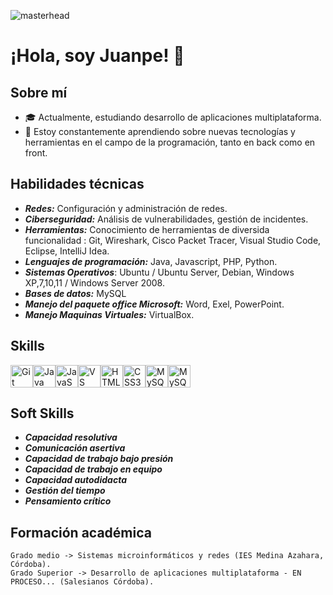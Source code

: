 ![masterhead](https://user-images.githubusercontent.com/74038190/241765440-80728820-e06b-4f96-9c9e-9df46f0cc0a5.gif)
# ¡Hola, soy Juanpe! 👋

## Sobre mí

- 🎓 Actualmente, estudiando desarrollo de aplicaciones multiplataforma.
- 🌱 Estoy constantemente aprendiendo sobre nuevas tecnologías y herramientas en el campo de la programación, tanto en back como en front.
  
## Habilidades técnicas

- ***Redes:*** Configuración y administración de redes.
- ***Ciberseguridad:*** Análisis de vulnerabilidades, gestión de incidentes.
- ***Herramientas:*** Conocimiento de herramientas de diversida funcionalidad : Git, Wireshark, Cisco Packet Tracer, Visual Studio Code, Eclipse, IntelliJ Idea.
- ***Lenguajes de programación:*** Java, Javascript, PHP, Python.
- ***Sistemas Operativos***: Ubuntu / Ubuntu Server, Debian, Windows XP,7,10,11 / Windows Server 2008.
- ***Bases de datos:*** MySQL
- ***Manejo del paquete office Microsoft:*** Word, Exel, PowerPoint.
- ***Manejo Maquinas Virtuales:*** VirtualBox.

## Skills  

<p align="left">
<a href="https://git-scm.com/" target="_blank" rel="noreferrer"><img src="https://raw.githubusercontent.com/danielcranney/readme-generator/main/public/icons/skills/git-colored.svg" width="36" height="36" alt="Git" /></a><a href="https://www.oracle.com/java/" target="_blank" rel="noreferrer"><img src="https://raw.githubusercontent.com/danielcranney/readme-generator/main/public/icons/skills/java-colored.svg" width="36" height="36" alt="Java" /></a><a href="https://developer.mozilla.org/en-US/docs/Web/JavaScript" target="_blank" rel="noreferrer"><img src="https://raw.githubusercontent.com/danielcranney/readme-generator/main/public/icons/skills/javascript-colored.svg" width="36" height="36" alt="JavaScript" /></a><a href="https://code.visualstudio.com/" target="_blank" rel="noreferrer"><img src="https://raw.githubusercontent.com/danielcranney/readme-generator/main/public/icons/skills/visualstudiocode.svg" width="36" height="36" alt="VS Code" /></a><a href="https://developer.mozilla.org/en-US/docs/Glossary/HTML5" target="_blank" rel="noreferrer"><img src="https://raw.githubusercontent.com/danielcranney/readme-generator/main/public/icons/skills/html5-colored.svg" width="36" height="36" alt="HTML5" /></a><a href="https://www.w3.org/TR/CSS/#css" target="_blank" rel="noreferrer"><img src="https://raw.githubusercontent.com/danielcranney/readme-generator/main/public/icons/skills/css3-colored.svg" width="36" height="36" alt="CSS3" /></a><a href="https://www.mysql.com/" target="_blank" rel="noreferrer"><img src="https://raw.githubusercontent.com/danielcranney/readme-generator/main/public/icons/skills/mysql-colored.svg" width="36" height="36" alt="MySQL" /></a><a href="https://es.python.org/" target="_blank" rel="noreferrer"><img src="https://raw.githubusercontent.com/danielcranney/readme-generator/main/public/icons/skills/python-colored.svg" width="36" height="36" alt="MySQL" /></a>
                    </p>

## Soft Skills

- ***Capacidad resolutiva***
- ***Comunicación asertiva***
- ***Capacidad de trabajo bajo presión***
- ***Capacidad de trabajo en equipo***
- ***Capacidad autodidacta***
- ***Gestión del tiempo***
- ***Pensamiento crítico***

## Formación académica
~~~
Grado medio -> Sistemas microinformáticos y redes (IES Medina Azahara, Córdoba).
Grado Superior -> Desarrollo de aplicaciones multiplataforma - EN PROCESO... (Salesianos Córdoba).

~~~

